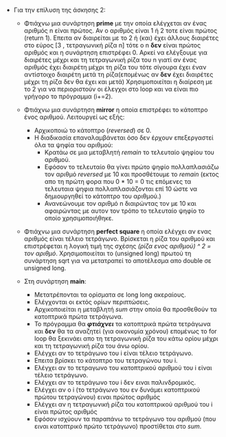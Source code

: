 - Για την επίλυση της άσκησης 2:
    * Φτιάχνω μια συνάρτηση **prime** με την οποία ελέγχεται αν ένας αριθμός n είναι πρώτος. Αν ο αριθμός είναι 1 ή 2 τοτε είναι πρώτος (return 1). Επειτα αν διαιρείται με το 2 ή (και) έχει άλλους διαιρέτες στο εύρος [3 , τετραγωνική ρίζα n] τότε ο n **δεν** είναι πρώτος αριθμός και η συνάρτηση επιστρέφει 0. Αρκεί να ελέγξουμε για διαιρέτες μέχρι και τη τετραγωνική ρίζα του n γιατί αν ένας αριθμός έχει διαιρέτη μέχρι τη ρίζα του τότε σίγουρα έχει έναν αντίστοιχο διαιρέτη μετά τη ρίζα(επομένως αν **δεν** έχει διαιρέτες μέχρι τη ρίζα δεν θα έχει και μετά) Χρησιμοποιείται η διαίρεση με το 2 για να περιοριστούν οι έλεγχοι στο loop και να είναι πιο γρήγορο το πρόγραμμα (i+=2). 
    

    * Φτιάχνω μια συνάρτηση **mirror** η οποία επιστρέφει το κάτοπτρο ένος αριθμού. Λειτουργεί ως εξής: 
        - Αρχικοποιώ το κάτοπτρο (*reversed*) σε 0.
        - Η διαδικασία επαναλαμβάνεται όσο δεν έρχουν επεξεργαστεί όλα τα ψηφία του αριθμού: 
            - Κρατάω σε μια μεταβλητή *remain* το τελευταίο ψηφίου του αριθμού.
            - Εφόσον το τελευταίο θα γίνει πρώτο ψηφίο πολλαπλασιάζω τον αριθμό *reversed* με 10 και προσθέτουμε το *remain* (εκτος απο τη πρώτη φορα που 0 * 10 = 0 τις επόμενες τα τελευταια ψηφια πολλαπλασιάζονται επί 10 ώστε να δημιουργηθεί το κάτοπτρο του αριθμού.)
            - Ανανεώνουμε τον αριθμό n διαιρώντας τον με 10 και αφαιρώντας με αυτον τον τρόπο το τελευταίο ψηφίο το οποίο χρησιμοποιήθηκε.

    * Φτιάχνω μια συνάρτηση **perfect square** η οποία ελέγχει αν ενας αριθμός είναι τέλειο τετράγωνο. Βρίσκεται η ρίζα του αριθμού και επιστρέφεται η λογική τιμή της σχέσης *(ρίζα ενος αριθμού) ^ 2 = τον αριθμό*. Χρησιμοποιείται το (unsigned long) πρωτού τη συνάρτηση sqrt για να μετατραπεί το αποτέλεσμα απο double σε unsigned long.


    * Στη συνάρτηση **main**: 
        - Μετατρέπονται τα ορίσματα σε long long ακεραίους.
        - Ελέγχονται οι εκτός ορίων περιπτώσεις.
        - Αρχικοποιείται η μεταβλητή *sum* στην οποία θα προσθεθούν τα κατοπτρικά πρώτα τετράγωνα.
        - Το πρόγραμμα θα ***φτιάχνει*** τα κατοπτρικά πρώτα τετράγωνα και **δεν** θα τα αναζητεί (για οικονομία χρόνου) επομένως το for loop θα ξεκινάει απο τη τετραγωνική ρίζα του κάτω ορίου μέχρι και τη τετραγωνική ρίζα του άνω ορίου.
        - Eλέγχει αν το τετράγωνο του i είναι τέλειο τετράγωνο.
        - Επειτα βρίσκει το κάτοπτρο του τετραγώνου του i.
        - Ελέγχει αν το τετραγωνο του κατοπτρικού αριθμού του i είναι τέλειο τετράγωνο.
        - Ελέγχει αν το τετράγωνο του i δεν ειναι παλινδρομικός.
        - Ελέγχει αν ο i (το τετράγωνο του εν δυνάμει κατοπτρικού πρώτου τετραγώνου) ειναι πρώτος αριθμός
        - Ελέγχει αν η τετραγωνική ρίζα του κατοπτρικού αριθμού του i είναι πρώτος αριθμός
        - Εφόσον ισχύουν τα παραπάνω το τετράγωνο του αριθμού (που ειναι κατοπτρικό πρώτο τετράγωνο) προστίθεται στο *sum*.
        